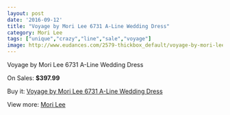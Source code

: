 ```yaml
---
layout: post
date: '2016-09-12'
title: "Voyage by Mori Lee 6731 A-Line Wedding Dress"
category: Mori Lee
tags: ["unique","crazy","line","sale","voyage"]
image: http://www.eudances.com/2579-thickbox_default/voyage-by-mori-lee-6731-a-line-wedding-dress.jpg
---
```

Voyage by Mori Lee 6731 A-Line Wedding Dress

On Sales: **$397.99**
<a href="https://www.eudances.com/en/mori-lee/860-voyage-by-mori-lee-6731-a-line-wedding-dress.html"><amp-img layout="responsive" width="600" height="600" src="//www.eudances.com/2579-thickbox_default/voyage-by-mori-lee-6731-a-line-wedding-dress.jpg" alt="Voyage by Mori Lee 6731 A-Line Wedding Dress 0" /></a>
<a href="https://www.eudances.com/en/mori-lee/860-voyage-by-mori-lee-6731-a-line-wedding-dress.html"><amp-img layout="responsive" width="600" height="600" src="//www.eudances.com/2580-thickbox_default/voyage-by-mori-lee-6731-a-line-wedding-dress.jpg" alt="Voyage by Mori Lee 6731 A-Line Wedding Dress 1" /></a>
<a href="https://www.eudances.com/en/mori-lee/860-voyage-by-mori-lee-6731-a-line-wedding-dress.html"><amp-img layout="responsive" width="600" height="600" src="//www.eudances.com/2581-thickbox_default/voyage-by-mori-lee-6731-a-line-wedding-dress.jpg" alt="Voyage by Mori Lee 6731 A-Line Wedding Dress 2" /></a>

Buy it: [Voyage by Mori Lee 6731 A-Line Wedding Dress](https://www.eudances.com/en/mori-lee/860-voyage-by-mori-lee-6731-a-line-wedding-dress.html "Voyage by Mori Lee 6731 A-Line Wedding Dress")

View more: [Mori Lee](https://www.eudances.com/en/9-mori-lee "Mori Lee")